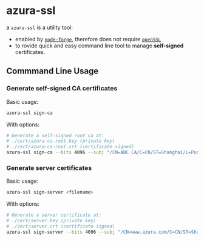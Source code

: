 # azura-ssl

a `azura-ssl` is a utility tool:

- enabled by [`node-forge`](https://github.com/jprichardson/node-fs-extra), therefore does not require [`openSSL`](https://www.openssl.org/)
- to rovide quick and easy command line tool to manage **self-signed** certificates.

## Commmand Line Usage

### Generate self-signed CA certificates

Basic usage:

```bash
azura-ssl sign-ca
```

With options:

```bash
# Generate a self-signed root ca at:
# ./cert/azura-ca-root.key (private key)
# ./cert/azura-ca-root.crt (certificate signed)
azura-ssl sign-ca --bits 4096 --subj "/CN=ABC CA/C=CN/ST=Shanghai/L=Pudong District" cert/azura-ca-root
```

### Generate server certificates

Basic usage:

```bash
azura-ssl sign-server <filename>
```

With options:

```bash
# Generate a server certificate at:
# ./cert/server.key (private key)
# ./cert/server.crt (certificate signed)
azura-ssl sign-server --bits 4096 --subj "/CN=www.azura.com/C=CN/ST=Shanghai/L=Pudong District" --ca cert/azura-ca-root.crt --cakey cert/azura-ca-root.key --san cert/server
```

